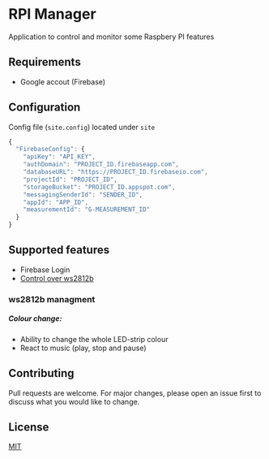 # RPI Manager

Application to control and monitor some Raspbery PI features

## Requirements
- Google accout (Firebase)

## Configuration

Config file (`site.config`) located under `site`

```js
{
  "FirebaseConfig": {
    "apiKey": "API_KEY",
    "authDomain": "PROJECT_ID.firebaseapp.com",
    "databaseURL": "https://PROJECT_ID.firebaseio.com",
    "projectId": "PROJECT_ID",
    "storageBucket": "PROJECT_ID.appspot.com",
    "messagingSenderId": "SENDER_ID",
    "appId": "APP_ID",
    "measurementId": "G-MEASUREMENT_ID"
  }
}
```

## Supported features
- Firebase Login
- [Control over ws2812b](#ws2812b-managment)

### ws2812b managment
##### Colour change: 
- Ability to change the whole LED-strip colour
- React to music (play, stop and pause)
      
## Contributing
Pull requests are welcome. For major changes, please open an issue first to discuss what you would like to change.

## License
[MIT](https://choosealicense.com/licenses/mit/)